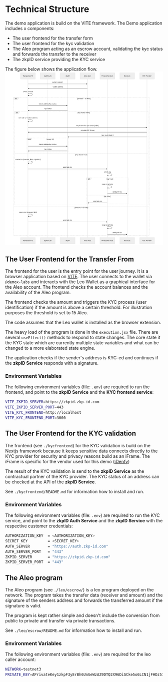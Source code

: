 
# Technical Structure

The demo application is build on the VITE framework. The Demo application includes x components:

* The user frontend for the transfer form
* The user frontend for the kyc validation
* The Aleo program acting as an escrow account, validating the kyc status and forwards the transfer to the receiver
* The zkpID service providing the KYC service

The figure below shows the application flow.
![image](./zkpid-aleo-privacyPool.png)

## The User Frontend for the Transfer From

The frontend for the user is the entry point for the user journey. It is a browser application based on [VITE](https://vitejs.dev/). The user connects to the wallet via `@demox-labs` and interacts with the Leo Wallet as a graphical interface for the Aleo account. The frontend checks the account balances and the availability of the Aleo program.

The frontend checks the amount and triggers the KYC process (user identification) if the amount is above a certain threshold. For illustration purposes the threshold is set to 15 Aleo.

The code assumes that the Leo wallet is installed as the browser extension.

The heavy load of the program is done in the `execution.jsx` file. There are several `useEffect()` methods to respond to state changes. The core state it the KYC state which are currently multiple state variables and what can be changed to a more elaborated state engine.

The application checks if the sender's address is KYC-ed and continues if the  **zkpID Service** responds with a signature.

### Environment Variables

The following environment variables (file: `.env`) are required to run the frontend, and point to the **zkpID Service** and the **KYC frontend service**:

```bash
VITE_ZKPID_SERVER=https://zkpid.zkp-id.com
VITE_ZKPID_SERVER_PORT=443
VITE_KYC_FRONTEND=http://localhost
VITE_KYC_FRONTEND_PORT=3000
```

## The User Frontend for the KYC validation

The frontend (see `./kycfrontend`) for the KYC validation is build on the Nextjs framework because it keeps sensitive data connects directly to the KYC provider for security and privacy reasons build as an iFrame. The iFrame is specific for the vendor used for this demo ([iDenfy](https://www.idenfy.com/))

The result of the KYC validation is send to the **zkpID Service** as the contractual partner of the KYC provider. The KYC status of an address can be checked at the API of the **zkpID Service**.

See `./kycfrontend/README.md` for information how to install and run.

### Environment Variables

The following environment variables (file: `.env`) are required to run the KYC service, and point to the **zkpID Auth Service** and the **zkpID Service** with the respective customer credentials:

```bash
AUTHORIZATION_KEY  = <AUTHORIZATION_KEY>
SECRET_KEY         = <SECRET_KEY>
AUTH_SERVER        = "https://auth.zkp-id.com"
AUTH_SERVER_PORT   = "443"
ZKPID_SERVER       = "https://zkpid.zkp-id.com"
ZKPID_SERVER_PORT  = "443"
```

## The Aleo program

The Aleo program (see `./leo/escrow/`) is a leo program deployed on the network.
The program takes the transfer data (receiver and amount) and the signature of the senders address and forwards the transferred amount if the signature is valid.

The program is kept rather simple and doesn't include the conversion from public to private and transfer via private transactions.

See `./leo/escrow/README.md` for information how to install and run.

### Environment Variables

The following environment variables (file: `.env`) are required for the leo caller account: 

```bash
NETWORK=testnet3
PRIVATE_KEY=APrivateKey1zkpF3yErBh6UnGeWzAZ9DTQ2X96DiGCke5o6LCN1jFHDz51
```